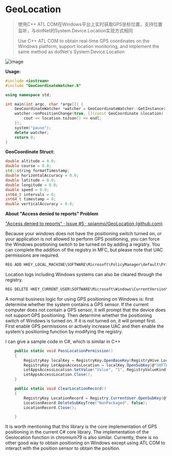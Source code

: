 # GeoLocation
>
> 使用C++ ATL COM在Windows平台上实时获取GPS坐标位置，支持位置监听，与dotNet的System.Device.Location实现方式相同
>
> Use C++ ATL COM to obtain real-time GPS coordinates on the Windows platform, support location monitoring, and implement the same method as dotNet's System.Device.Location

![image](https://user-images.githubusercontent.com/18194268/203357765-1562d806-c739-4b2d-b0e2-c55b6b987813.png)


**Usage:**

```c++
#include <iostream>
#include "GeoCoordinateWatcher.h"

using namespace std;

int main(int argc, char *argv[]) {
    GeoCoordinateWatcher *watcher = GeoCoordinateWatcher::GetInstance();
    watcher->onPositionChange(true, [](const GeoCoordinate &location) -> void {
        cout << location.toJson() << endl;
    });
    system("pause");
    delete watcher;
    return 0;
}
```

**GeoCoordinate Struct:**

```C++
double altitude = 0.0;
double course = 0.0;
std::string formatTimestamp;
double horizontalAccuracy = 0.0;
double latitude = 0.0;
double longitude = 0.0;
double speed = 0.0;
int64_t intervals = 0;
int64_t timestamp = 0;
double verticalAccuracy = 0.0;
```

**About "Access denied to reports" Problem**

["Access denied to reports" · Issue #5 · spianmo/GeoLocation (github.com)](https://github.com/spianmo/GeoLocation/issues/5)

Because your windows does not have the positioning switch turned on, or your application is not allowed to perform GPS positioning, you can force the Windows positioning switch to be turned on by adding a registry. You can complete the addition of the registry in MFC, but please note that UAC permissions are required.

```bat
REG ADD HKEY_LOCAL_MACHINE\SOFTWARE\Microsoft\PolicyManager\default\Privacy\LetAppsAccessLocation\ /f /v Value /t REG_DWORD /d 0 >nul
```

Location logs including Windows systems can also be cleared through the registry.

```bat
REG DELETE HKEY_CURRENT_USER\SOFTWARE\Microsoft\Windows\CurrentVersion\CapabilityAccessManager\ConsentStore\location\NonPackaged /f >nul
```

A normal business logic for using GPS positioning on Windows is: first determine whether the system contains a GPS sensor. If the current computer does not contain a GPS sensor, it will prompt that the device does not support GPS positioning. Then determine whether the positioning switch of Windows is turned on. If it is not turned on, it will prompt first. First enable GPS permissions or actively increase UAC and then enable the system's positioning function by modifying the registry.

I can give a sample code in C#, which is similar in C++

```c#
    public static void PassLocationPermission()
    {
        RegistryKey localKey = RegistryKey.OpenBaseKey(RegistryHive.LocalMachine, Environment.Is64BitOperatingSystem ? RegistryView.Registry64 : RegistryView.Registry32);
        RegistryKey LetAppsAccessLocation = localKey.OpenSubKey(@"SOFTWARE\Microsoft\PolicyManager\default\Privacy\LetAppsAccessLocation", true);
        LetAppsAccessLocation.SetValue("Value", "1", RegistryValueKind.DWord);
        LetAppsAccessLocation.Close();
    }

    public static void ClearLocationRecord()
    {
        RegistryKey LocationRecord = Registry.CurrentUser.OpenSubKey(@"SOFTWARE\Microsoft\Windows\CurrentVersion\CapabilityAccessManager\ConsentStore\location\", true);
        LocationRecord.DeleteSubKeyTree("NonPackaged", false);
        LocationRecord.Close();

    }
```

It is worth mentioning that this library is the core implementation of GPS positioning in the current C# core library. The implementation of the Geolocation function in chromium79 is also similar. Currently, there is no other good way to obtain positioning on Windows except using ATL COM to interact with the position sensor to obtain the position.
